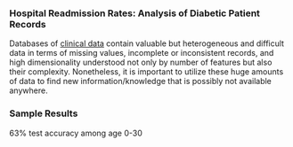 ###  Hospital Readmission Rates: Analysis of Diabetic Patient Records

Databases of [clinical data](https://www.hindawi.com/journals/bmri/2014/781670/) contain valuable but heterogeneous and difficult data in terms of missing values, 
incomplete or inconsistent records, and high dimensionality understood not only by number of features but also 
their complexity. Nonetheless, it is important to utilize these huge amounts of data to find new 
information/knowledge that is possibly not available anywhere.

### Sample Results
63% test accuracy among age 0-30
